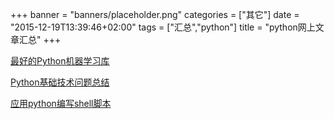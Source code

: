+++
banner = "banners/placeholder.png"
categories = ["其它"]
date = "2015-12-19T13:39:46+02:00"
tags = ["汇总","python"]
title = "python网上文章汇总"
+++

    
[最好的Python机器学习库](https://mp.weixin.qq.com/s?__biz=MzA4MzEwOTkyMQ==&mid=409218006&idx=1&sn=7d5f75406b1b3c0bc82fe934e3111190&scene=0&key=41ecb04b0511100366ad7ae57603ff8ecda2e332c52c867c5d705b21b8bc680e4e08b6c2a90c2fea01ef04b33187f67f&ascene=0&uin=MTM0ODQyNTk1&devicetype=iMac+MacBookAir7%2C1+OSX+OSX+10.10.5+build(14F1021)&version=11020201&pass_ticket=OUgFBuA2yqcV7ExJVNrQtm5NukTejEXnNHTun2M8jg8%3D)

[Python基础技术问题总结](https://mp.weixin.qq.com/s?__biz=MjM5OTA1MDUyMA==&mid=206184240&idx=2&sn=b655b4d6fb4eef237ce7ddd531a8a9a5&key=41ecb04b05111003f9f48fb3e8dc7b9bb14561f19273817321722ef738205498da4095562a38cfdcf12c600a7e1087ec&ascene=0&uin=MTM0ODQyNTk1&devicetype=iMac+MacBookAir7%2C1+OSX+OSX+10.10.5+build(14F1021)&version=11020201&pass_ticket=OUgFBuA2yqcV7ExJVNrQtm5NukTejEXnNHTun2M8jg8%3D)


[应用python编写shell脚本](http://hgoldfish.com/blogs/article/23/)












